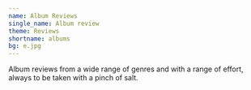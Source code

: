 ```yaml
---
name: Album Reviews
single_name: Album review
theme: Reviews
shortname: albums
bg: e.jpg
---
```


Album reviews from a wide range of genres and with a range of effort, always to be taken with a pinch of salt.